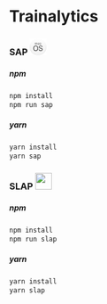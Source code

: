  # Trainalytics
 ### SAP   <img src="https://raw.githubusercontent.com/naminho/instl/master/logo.svg?sanitize=true" height="30" width="30"></img>
 ##### npm
 ```
 npm install
 npm run sap
 ```
 ##### yarn
  ```
 yarn install
 yarn sap
 ```
 
  ### SLAP   <img src="https://vignette.wikia.nocookie.net/finalfantasy/images/c/ce/FFXIII_enemy_Flandragora.png/revision/latest/top-crop/width/360/height/450?cb=20140221141334" height="30" width="30"></img>
 ##### npm
 ```
 npm install
 npm run slap
 ```
 ##### yarn
  ```
 yarn install
 yarn slap
 ```
